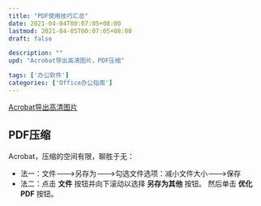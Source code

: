 ```yaml
---
title: "PDF使用技巧汇总"
date: 2021-04-04T00:07:05+08:00
lastmod: 2021-04-05T00:07:05+08:00
draft: false

description: ""
upd: "Acrobat导出高清图片，PDF压缩"

tags: ['办公软件']
categories: ['Office办公指南']
---
```


[Acrobat导出高清图片](https://www.duote.com/tech/9/25042.html)

## PDF压缩

Acrobat，压缩的空间有限，聊胜于无：

- 法一：文件--->另存为--->勾选文件选项：减小文件大小--->保存
- 法二：点击 **文件** 按钮并向下滚动以选择 **另存为其他** 按钮。 然后单击 **优化PDF** 按钮。
